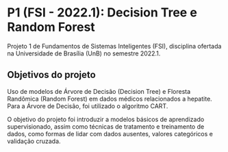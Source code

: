 # P1 (FSI - 2022.1): Decision Tree e Random Forest
Projeto 1 de Fundamentos de Sistemas Inteligentes (FSI), disciplina ofertada na Universidade de Brasília (UnB) no semestre 2022.1. 

## Objetivos do projeto
Uso de modelos de Árvore de Decisão (Decision Tree) e Floresta Randômica (Random Forest) em dados médicos relacionados a hepatite. Para a Árvore de Decisão, foi utilizado o algoritmo CART.

O objetivo do projeto foi introduzir a modelos básicos de aprendizado supervisionado, assim como técnicas de tratamento e treinamento de dados, como formas de lidar com dados ausentes, valores categóricos e validação cruzada.
